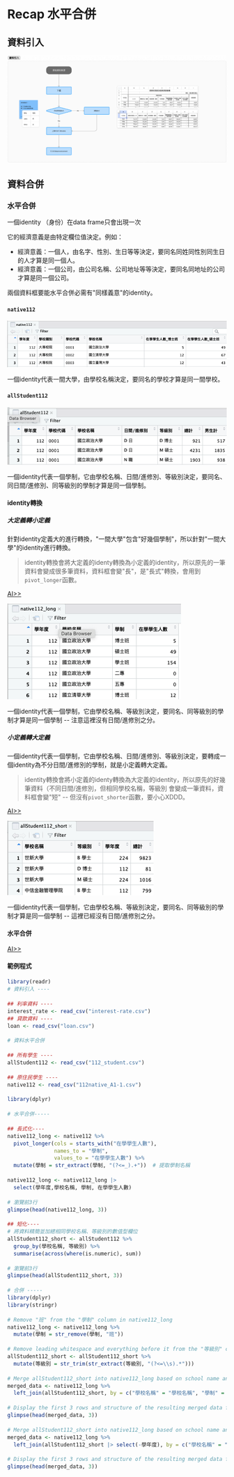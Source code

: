 # Recap 水平合併


## 資料引入

[![](../img/2024-04-27-06-15-11.png)](https://www.figma.com/file/JF501BeiuwS0C1Hz0tfCyh/Untitled?type=whiteboard&node-id=2%3A3686&t=BARRjc7ixXajW9ay-1)


## 資料合併

### 水平合併

一個identity （身份）在data frame只會出現一次

它的經濟意義是由特定欄位值決定。例如：

  - 經濟意義：一個人，由名字、性別、生日等等決定，要同名同姓同性別同生日的人才算是同一個人。
  - 經濟意義：一個公司，由公司名稱、公司地址等等決定，要同名同地址的公司才算是同一個公司。

兩個資料框要能水平合併必需有"同樣義意"的identity。

#### `native112`

![](../img/2024-04-27-09-06-05.png)

一個identity代表一間大學，由學校名稱決定，要同名的學校才算是同一間學校。

#### `allStudent112`

![](../img/2024-04-27-09-07-03.png)

一個identity代表一個學制，它由學校名稱、日間/進修別、等級別決定，要同名、同日間/進修別、同等級別的學制才算是同一個學制。

#### identity轉換

##### 大定義轉小定義

針對identity定義大的進行轉換，"一間大學"包含"好幾個學制"，所以針對"一間大學"的identity進行轉換。

> identity轉換會將大定義的identy轉換為小定義的identity，所以原先的一筆資料會變成很多筆資料，資料框會變"長"，是"長式"轉換，會用到`pivot_longer`函數。

[AI>>](./week10-prompt.md#大定義轉小定義)

![](../img/2024-04-27-09-38-13.png)

一個identity代表一個學制，它由學校名稱、等級別決定，要同名、同等級別的學制才算是同一個學制 -- 注意這裡沒有日間/進修別之分。

##### 小定義轉大定義

一個identity代表一個學制，它由學校名稱、日間/進修別、等級別決定，要轉成一個identity為不分日間/進修別的學制，就是小定義轉大定義。

> identity轉換會將小定義的identy轉換為大定義的identity，所以原先的好幾筆資料（不同日間/進修別，但相同學校名稱，等級別 會變成一筆資料，資料框會變"短" -- 但沒有`pivot_shorter`函數，要小心XDDD。

[AI>>](./week10-prompt.md#小定義轉大定義)

![](../img/2024-04-27-09-56-47.png)

一個identity代表一個學制，它由學校名稱、等級別決定，要同名、同等級別的學制才算是同一個學制 -- 這裡已經沒有日間/進修別之分。

#### 水平合併

[AI>>](./week10-prompt.md#水平合併)

#### 範例程式

```r
library(readr)
# 資料引入 ----

## 利率資料 ----
interest_rate <- read_csv("interest-rate.csv")
## 貸款資料 ----
loan <- read_csv("loan.csv")

# 資料水平合併

## 所有學生 ----
allStudent112 <- read_csv("112_student.csv")

## 原住民學生 ----
native112 <- read_csv("112native_A1-1.csv")

library(dplyr)

# 水平合併-----

## 長式化----
native112_long <- native112 %>%
  pivot_longer(cols = starts_with("在學學生人數"), 
               names_to = "學制", 
               values_to = "在學學生人數") %>%
  mutate(學制 = str_extract(學制, "(?<=_).+"))  # 提取學制名稱

native112_long <- native112_long |>
  select(學年度,學校名稱, 學制, 在學學生人數)

# 瀏覽前3行
glimpse(head(native112_long, 3))

## 短化----
# 將資料精簡並加總相同學校名稱、等級別的數值型欄位
allStudent112_short <- allStudent112 %>%
  group_by(學校名稱, 等級別) %>%
  summarise(across(where(is.numeric), sum))

# 瀏覽前3行
glimpse(head(allStudent112_short, 3))

# 合併 -----
library(dplyr)
library(stringr)

# Remove "班" from the "學制" column in native112_long
native112_long <- native112_long %>%
  mutate(學制 = str_remove(學制, "班"))

# Remove leading whitespace and everything before it from the "等級別" column in allStudent112_short
allStudent112_short <- allStudent112_short %>%
  mutate(等級別 = str_trim(str_extract(等級別, "(?<=\\s).*")))

# Merge allStudent112_short into native112_long based on school name and 學制/等級別
merged_data <- native112_long %>%
  left_join(allStudent112_short, by = c("學校名稱" = "學校名稱", "學制" = "等級別"))

# Display the first 3 rows and structure of the resulting merged data frame
glimpse(head(merged_data, 3))

# Merge allStudent112_short into native112_long based on school name and 學制/等級別
merged_data <- native112_long %>%
  left_join(allStudent112_short |> select(-學年度), by = c("學校名稱" = "學校名稱", "學制" = "等級別"))

# Display the first 3 rows and structure of the resulting merged data frame
glimpse(head(merged_data, 3))
```